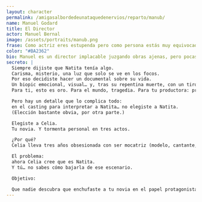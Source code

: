 ```yaml
---
layout: character
permalink: /amigasalbordedeunataquedenervios/reparto/manub/
name: Manuel Godard
title: El Director
actor: Manuel Bernal
image: /assets/portraits/manub.png
frase: Como actriz eres estupenda pero como persona estás muy equivocada
color: "#BA2362"
bio: Manuel es un director implacable juzgando obras ajenas, pero pocas veces deja ver lo que piensa de verdad sobre las personas. Firme y exigente, admira a quien toma la iniciativa y prefiere rodearse de talentos dispares antes que de aduladores. Esta realizando una biograia formato documental de natita cruz.
secreto: |
  Siempre dijiste que Natita tenía algo.
  Carisma, misterio, una luz que solo se ve en los focos.
  Por eso decidiste hacer un documental sobre su vida.
  Un biopic emocional, visual… y, tras su repentina muerte, con un tirón espectacular.
  Para ti, esto es oro. Para el mundo, tragedia. Para tu productora: premios y merchandising.

  Pero hay un detalle que lo complica todo:
  en el casting para interpretar a Natita… no elegiste a Natita.
  (Elección bastante obvia, por otra parte.)

  Elegiste a Celia.
  Tu novia. Y tormenta personal en tres actos.

  ¿Por qué?
  Celia lleva tres años obsesionada con ser mocatriz (modelo, cantante, actriz…) y lo está intentando todo.

  El problema:
  ahora Celia cree que es Natita.
  Y tú… no sabes cómo bajarla de ese escenario.

  Objetivo:

  Que nadie descubra que enchufaste a tu novia en el papel protagonista. Especialmente no Celia.
---
```

